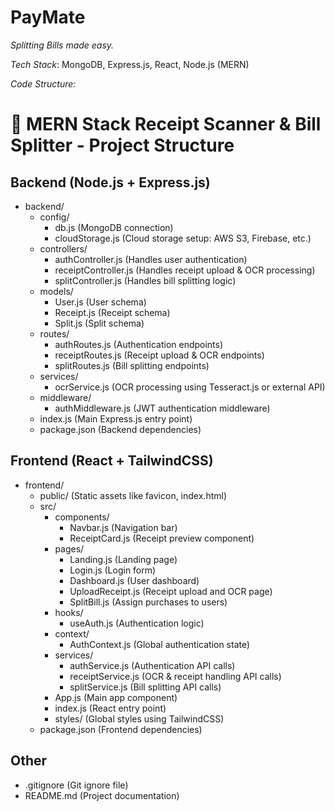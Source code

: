 # PayMate

*Splitting Bills made easy.*

*Tech Stack*: MongoDB, Express.js, React, Node.js (MERN)

*Code Structure:*
# 📂 MERN Stack Receipt Scanner & Bill Splitter - Project Structure

## Backend (Node.js + Express.js)
- backend/
  - config/
    - db.js (MongoDB connection)
    - cloudStorage.js (Cloud storage setup: AWS S3, Firebase, etc.)
  - controllers/
    - authController.js (Handles user authentication)
    - receiptController.js (Handles receipt upload & OCR processing)
    - splitController.js (Handles bill splitting logic)
  - models/
    - User.js (User schema)
    - Receipt.js (Receipt schema)
    - Split.js (Split schema)
  - routes/
    - authRoutes.js (Authentication endpoints)
    - receiptRoutes.js (Receipt upload & OCR endpoints)
    - splitRoutes.js (Bill splitting endpoints)
  - services/
    - ocrService.js (OCR processing using Tesseract.js or external API)
  - middleware/
    - authMiddleware.js (JWT authentication middleware)
  - index.js (Main Express.js entry point)
  - package.json (Backend dependencies)

## Frontend (React + TailwindCSS)
- frontend/
  - public/ (Static assets like favicon, index.html)
  - src/
    - components/
      - Navbar.js (Navigation bar)
      - ReceiptCard.js (Receipt preview component)
    - pages/
      - Landing.js (Landing page)
      - Login.js (Login form)
      - Dashboard.js (User dashboard)
      - UploadReceipt.js (Receipt upload and OCR page)
      - SplitBill.js (Assign purchases to users)
    - hooks/
      - useAuth.js (Authentication logic)
    - context/
      - AuthContext.js (Global authentication state)
    - services/
      - authService.js (Authentication API calls)
      - receiptService.js (OCR & receipt handling API calls)
      - splitService.js (Bill splitting API calls)
    - App.js (Main app component)
    - index.js (React entry point)
    - styles/ (Global styles using TailwindCSS)
  - package.json (Frontend dependencies)

## Other
- .gitignore (Git ignore file)
- README.md (Project documentation)
